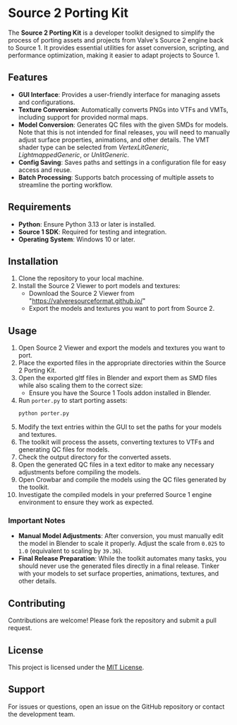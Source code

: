 # Source 2 Porting Kit

The **Source 2 Porting Kit** is a developer toolkit designed to simplify the process of porting assets and projects from Valve's Source 2 engine back to Source 1. It provides essential utilities for asset conversion, scripting, and performance optimization, making it easier to adapt projects to Source 1.

## Features

- **GUI Interface**: Provides a user-friendly interface for managing assets and configurations.
- **Texture Conversion**: Automatically converts PNGs into VTFs and VMTs, including support for provided normal maps.
- **Model Conversion**: Generates QC files with the given SMDs for models. Note that this is not intended for final releases, you will need to manually adjust surface properties, animations, and other details. The VMT shader type can be selected from *VertexLitGeneric*, *LightmappedGeneric*, or *UnlitGeneric*.
- **Config Saving**: Saves paths and settings in a configuration file for easy access and reuse.
- **Batch Processing**: Supports batch processing of multiple assets to streamline the porting workflow.

## Requirements

- **Python**: Ensure Python 3.13 or later is installed.
- **Source 1 SDK**: Required for testing and integration.
- **Operating System**: Windows 10 or later.

## Installation

1. Clone the repository to your local machine.
2. Install the Source 2 Viewer to port models and textures:
   - Download the Source 2 Viewer from "https://valveresourceformat.github.io/"
   - Export the models and textures you want to port from Source 2.

## Usage

1. Open Source 2 Viewer and export the models and textures you want to port.
2. Place the exported files in the appropriate directories within the Source 2 Porting Kit.
3. Open the exported gltf files in Blender and export them as SMD files while also scaling them to the correct size:
   - Ensure you have the Source 1 Tools addon installed in Blender.
4. Run `porter.py` to start porting assets:
   ```bash
   python porter.py
   ```
5. Modify the text entries within the GUI to set the paths for your models and textures.
6. The toolkit will process the assets, converting textures to VTFs and generating QC files for models.
7. Check the output directory for the converted assets.
8. Open the generated QC files in a text editor to make any necessary adjustments before compiling the models.
9. Open Crowbar and compile the models using the QC files generated by the toolkit.
10. Investigate the compiled models in your preferred Source 1 engine environment to ensure they work as expected.

### Important Notes

- **Manual Model Adjustments**: After conversion, you must manually edit the model in Blender to scale it properly. Adjust the scale from `0.025` to `1.0` (equivalent to scaling by `39.36`).
- **Final Release Preparation**: While the toolkit automates many tasks, you should never use the generated files directly in a final release. Tinker with your models to set surface properties, animations, textures, and other details.

## Contributing

Contributions are welcome! Please fork the repository and submit a pull request.

## License

This project is licensed under the [MIT License](LICENSE).

## Support

For issues or questions, open an issue on the GitHub repository or contact the development team.